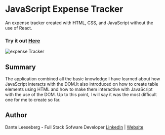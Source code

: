 # JavaScript Expense Tracker

An expense tracker created with HTML, CSS, and JavaScript without the use of React.

### Try it out [Here](https://iceeeberg.github.io/Expense-Tracker/)

![expense Tracker](expense_tracker.png)

## Summary 

The application combined all the basic knowledge I have learned about how JavaScript interacts with the DOM.It also introduced on how to create table elements using HTML and how to make them interactive with JavaScript with the use of the DOM. Up to this point, I will say it was the most difficult one for me to create so far.  


## Author 

Dante Leeseberg - Full Stack Sofware Developer [LinkedIn](https://www.linkedin.com/in/dante-leeseberg-bba05883/) | [Website](https://www.danteleeseberg.com/)
